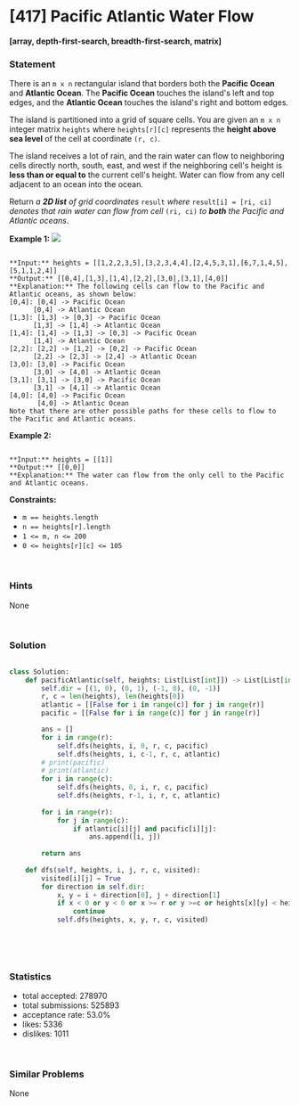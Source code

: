 # [417] Pacific Atlantic Water Flow

**[array, depth-first-search, breadth-first-search, matrix]**

### Statement

There is an `m x n` rectangular island that borders both the **Pacific Ocean** and **Atlantic Ocean**. The **Pacific Ocean** touches the island's left and top edges, and the **Atlantic Ocean** touches the island's right and bottom edges.

The island is partitioned into a grid of square cells. You are given an `m x n` integer matrix `heights` where `heights[r][c]` represents the **height above sea level** of the cell at coordinate `(r, c)`.

The island receives a lot of rain, and the rain water can flow to neighboring cells directly north, south, east, and west if the neighboring cell's height is **less than or equal to** the current cell's height. Water can flow from any cell adjacent to an ocean into the ocean.

Return *a **2D list** of grid coordinates* `result` *where* `result[i] = [ri, ci]` *denotes that rain water can flow from cell* `(ri, ci)` *to **both** the Pacific and Atlantic oceans*.


**Example 1:**
![](https://assets.leetcode.com/uploads/2021/06/08/waterflow-grid.jpg)

```

**Input:** heights = [[1,2,2,3,5],[3,2,3,4,4],[2,4,5,3,1],[6,7,1,4,5],[5,1,1,2,4]]
**Output:** [[0,4],[1,3],[1,4],[2,2],[3,0],[3,1],[4,0]]
**Explanation:** The following cells can flow to the Pacific and Atlantic oceans, as shown below:
[0,4]: [0,4] -> Pacific Ocean 
      [0,4] -> Atlantic Ocean
[1,3]: [1,3] -> [0,3] -> Pacific Ocean 
      [1,3] -> [1,4] -> Atlantic Ocean
[1,4]: [1,4] -> [1,3] -> [0,3] -> Pacific Ocean 
      [1,4] -> Atlantic Ocean
[2,2]: [2,2] -> [1,2] -> [0,2] -> Pacific Ocean 
      [2,2] -> [2,3] -> [2,4] -> Atlantic Ocean
[3,0]: [3,0] -> Pacific Ocean 
      [3,0] -> [4,0] -> Atlantic Ocean
[3,1]: [3,1] -> [3,0] -> Pacific Ocean 
      [3,1] -> [4,1] -> Atlantic Ocean
[4,0]: [4,0] -> Pacific Ocean 
       [4,0] -> Atlantic Ocean
Note that there are other possible paths for these cells to flow to the Pacific and Atlantic oceans.

```

**Example 2:**

```

**Input:** heights = [[1]]
**Output:** [[0,0]]
**Explanation:** The water can flow from the only cell to the Pacific and Atlantic oceans.

```

**Constraints:**
* `m == heights.length`
* `n == heights[r].length`
* `1 <= m, n <= 200`
* `0 <= heights[r][c] <= 105`


<br>

### Hints

None

<br>

### Solution

```py

class Solution:
    def pacificAtlantic(self, heights: List[List[int]]) -> List[List[int]]:
        self.dir = [(1, 0), (0, 1), (-1, 0), (0, -1)]
        r, c = len(heights), len(heights[0])
        atlantic = [[False for i in range(c)] for j in range(r)]
        pacific = [[False for i in range(c)] for j in range(r)]

        ans = []
        for i in range(r):
            self.dfs(heights, i, 0, r, c, pacific)
            self.dfs(heights, i, c-1, r, c, atlantic)
        # print(pacific)
        # print(atlantic)
        for i in range(c):
            self.dfs(heights, 0, i, r, c, pacific)
            self.dfs(heights, r-1, i, r, c, atlantic)
            
        for i in range(r):
            for j in range(c):
                if atlantic[i][j] and pacific[i][j]:
                    ans.append([i, j])
        
        return ans
    
    def dfs(self, heights, i, j, r, c, visited):
        visited[i][j] = True
        for direction in self.dir:
            x, y = i + direction[0], j + direction[1]
            if x < 0 or y < 0 or x >= r or y >=c or heights[x][y] < heights[i][j] or visited[x][y]:
                continue
            self.dfs(heights, x, y, r, c, visited)
            
                
```

<br>

### Statistics

- total accepted: 278970
- total submissions: 525893
- acceptance rate: 53.0%
- likes: 5336
- dislikes: 1011

<br>

### Similar Problems

None
